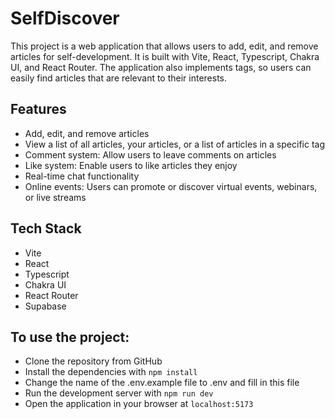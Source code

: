 # SelfDiscover

This project is a web application that allows users to add, edit, and remove articles for self-development. It is built with Vite, React, Typescript, Chakra UI, and React Router. The application also implements tags, so users can easily find articles that are relevant to their interests.

## Features

- Add, edit, and remove articles
- View a list of all articles, your articles, or a list of articles in a specific tag
- Comment system: Allow users to leave comments on articles
- Like system: Enable users to like articles they enjoy
- Real-time chat functionality
- Online events: Users can promote or discover virtual events, webinars, or live streams

## Tech Stack

- Vite
- React
- Typescript
- Chakra UI
- React Router
- Supabase

## To use the project:

- Clone the repository from GitHub
- Install the dependencies with `npm install`
- Change the name of the .env.example file to .env and fill in this file
- Run the development server with `npm run dev`
- Open the application in your browser at `localhost:5173`
